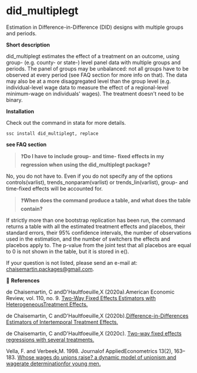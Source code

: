 # did_multiplegt
Estimation in Difference-in-Difference (DID) designs with multiple groups and periods.

**Short description**

did_multiplegt estimates the effect of a treatment on an outcome, using group- (e.g. county- or state-) level panel data with multiple groups and periods. 
The panel of groups may be unbalanced: not all groups have to be observed at every period (see FAQ section for more info on that). 
The data may also be at a more disaggregated level than the group level (e.g. individual-level wage data to measure the effect of a regional-level minimum-wage on individuals' wages).
The treatment doesn't need to be binary.

**Installation**

Check out the command in stata for more details.

```applescript
ssc install did_multiplegt, replace
```

**see FAQ section**

> ❓**Do I have to include group- and time- fixed effects in my regression when using the did_multiplegt package?**


No, you do not have to.  Even if you do not specify any of the options controls(varlist), trends_nonparam(varlist) or trends_lin(varlist), group- and time-fixed effects will be accounted for.

> ❓**When does the command produce a table, and what does the table contain?**

If strictly more than one bootstrap replication has been run, the command returns a table with all the estimated treatment effects and placebos, their standard errors, their 95% confidence intervals, the number of observations used in the estimation, and the number of switchers the effects and placebos apply to.  The p-value from the joint test that all placebos are equal to 0 is not shown in the table, but it is stored in e().

If your question is not listed, please send an e-mail at: chaisemartin.packages@gmail.com.

📖 **References**

de Chaisemartin, C andD'Haultfoeuille,X (2020a).American Economic Review, vol. 110, no. 9. [Two-Way Fixed Effects Estimators with HeterogeneousTreatment Effects.
](https://www.aeaweb.org/articles?id=10.1257/aer.20181169)

de Chaisemartin, C andD'Haultfoeuille,X (2020b).[Difference-in-Differences Estimators of Intertemporal Treatment Effects.
](https://papers.ssrn.com/sol3/papers.cfm?abstract_id=3731856)

de Chaisemartin, C andD'Haultfoeuille,X (2020c). [Two-way fixed effects regressions with several treatments.
](https://papers.ssrn.com/sol3/papers.cfm?abstract_id=3751060)

Vella, F. and Verbeek,M. 1998. Journalof AppliedEconometrics 13(2), 163–183. [Whose wages do unions raise? a dynamic model of unionism and wagerate determinationfor young men.
](https://onlinelibrary.wiley.com/doi/abs/10.1002/(SICI)1099-1255(199803/04)13:2%3C163::AID-JAE460%3E3.0.CO;2-Y) 
